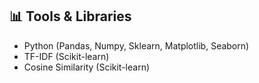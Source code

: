 
## 📊 Tools & Libraries
- Python (Pandas, Numpy, Sklearn, Matplotlib, Seaborn)
- TF-IDF (Scikit-learn)
- Cosine Similarity (Scikit-learn)
  
